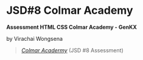 # JSD#8 Colmar Academy

**Assessment HTML CSS Colmar Academy - GenKX**

by Virachai Wongsena

> _[Colmar Acadermy](https://39-virachai-colmar.vercel.app/)_ (JSD #8 Assessment)
